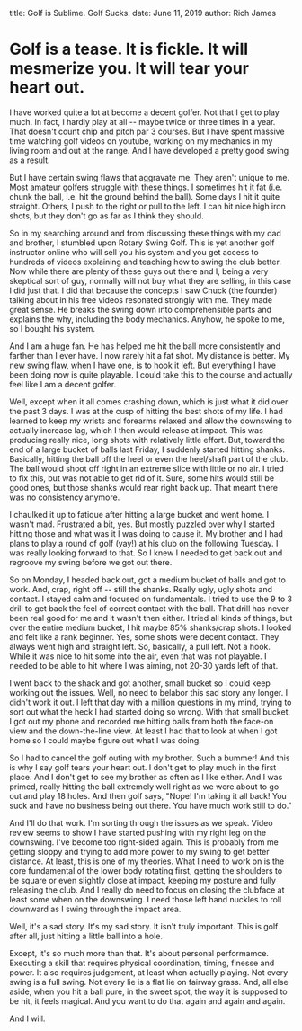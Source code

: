 title: Golf is Sublime.  Golf Sucks.
date: June 11, 2019
author: Rich James

# Golf is a tease.  It is fickle.  It will mesmerize you.  It will tear your heart out.

I have worked quite a lot at become a decent golfer.  Not that I get to play much. In fact, I hardly play at all -- maybe twice or three times in a year.  That doesn't count chip and pitch par 3 courses.  But I have spent massive time watching golf videos on youtube, working on my mechanics in my living room and out at the range.  And I have developed a pretty good swing as a result.

But I have certain swing flaws that aggravate me.  They aren't unique to me.  Most amateur golfers struggle with these things.  I sometimes hit it fat (i.e. chunk the ball, i.e. hit the ground behind the ball).  Some days I hit it quite straight.  Others, I push to the right or pull to the left.  I can hit nice high iron shots, but they don't go as far as I think they should.

So in my searching around and from discussing these things with my dad and brother, I stumbled upon Rotary Swing Golf.  This is yet another golf instructor online who will sell you his system and you get access to hundreds of videos explaining and teaching how to swing the club better.  Now while there are plenty of these guys out there and I, being a very skeptical sort of guy, normally will not buy what they are selling, in this case I did just that.  I did that because the concepts I saw Chuck (the founder) talking about in his free videos resonated strongly with me.  They made great sense.  He breaks the swing down into comprehensible parts and explains the why, including the body mechanics.  Anyhow, he spoke to me, so I bought his system.

And I am a huge fan.  He has helped me hit the ball more consistently and farther than I ever have.  I now rarely hit a fat shot.  My distance is better.  My new swing flaw, when I have one, is to hook it left.  But everything I have been doing now is quite playable.  I could take this to the course and actually feel like I am a decent golfer.

Well, except when it all comes crashing down, which is just what it did over the past 3 days.  I was at the cusp of hitting the best shots of my life.  I had learned to keep my wrists and forearms relaxed and allow the downswing to actually increase lag, which I then would release at impact.  This was producing really nice, long shots with relatively little effort.  But, toward the end of a large bucket of balls last Friday, I suddenly started hitting shanks. Basically, hitting the ball off the heel or even the heel/shaft part of the club.  The ball would shoot off right in an extreme slice with little or no air.  I tried to fix this, but was not able to get rid of it.  Sure, some hits would still be good ones, but those shanks would rear right back up.  That meant there was no consistency anymore.

I chaulked it up to fatique after hitting a large bucket and went home.  I wasn't mad.  Frustrated a bit, yes.  But mostly puzzled over why I started hitting those and what was it I was doing to cause it.  My brother and I had plans to play a round of golf (yay!) at his club on the following Tuesday.  I was really looking forward to that.  So I knew I needed to get back out and regroove my swing before we got out there.

So on Monday, I headed back out, got a medium bucket of balls and got to work.  And, crap, right off -- still the shanks.  Really ugly, ugly shots and contact.  I stayed calm and focused on fundamentals.  I tried to use the 9 to 3 drill to get back the feel of correct contact with the ball.  That drill has never been real good for me and it wasn't then either.  I tried all kinds of things, but over the entire medium bucket, I hit maybe 85% shanks/crap shots.  I looked and felt like a rank beginner.  Yes, some shots were decent contact.  They always went high and straight left.  So, basically, a pull left.  Not a hook.  While it was nice to hit some into the air, even that was not playable.  I needed to be able to hit where I was aiming, not 20-30 yards left of that.

I went back to the shack and got another, small bucket so I could keep working out the issues.  Well, no need to belabor this sad story any longer.  I didn't work it out.  I left that day with a million questions in my mind, trying to sort out what the heck I had started doing so wrong.  With that small bucket, I got out my phone and recorded me hitting balls from both the face-on view and the down-the-line view.  At least I had that to look at when I got home so I could maybe figure out what I was doing.  

So I had to cancel the golf outing with my brother.  Such a bummer! And this is why I say golf tears your heart out.  I don't get to play much in the first place. And I don't get to see my brother as often as I like either.  And I was primed, really hitting the ball extremely well right as we were about to go out and play 18 holes.  And then golf says, "Nope! I'm taking it all back!  You suck and have no business being out there.  You have much work still to do."

And I'll do that work.  I'm sorting through the issues as we speak. Video review seems to show I have started pushing with my right leg on the downswing.  I've become too right-sided again.  This is probably from me getting sloppy and trying to add more power to my swing to get better distance.  At least, this is one of my theories.  What I need to work on is the core fundamental of the lower body rotating first, getting the shoulders to be square or even slightly close at impact, keeping my posture and fully releasing the club.  And I really do need to focus on closing the clubface at least some when on the downswing.  I need those left hand nuckles to roll downward as I swing through the impact area.

Well, it's a sad story.  It's my sad story.  It isn't truly important.  This is golf after all, just hitting a little ball into a hole.  

Except, it's so much more than that.  It's about personal performamce.  Executing a skill that requires physical coordination, timing, finesse and power.  It also requires judgement, at least when actually playing.  Not every swing is a full swing.  Not every lie is a flat lie on fairway grass.  And, all else aside, when you hit a ball pure, in the sweet spot, the way it is supposed to be hit, it feels magical.  And you want to do that again and again and again.

And I will.
